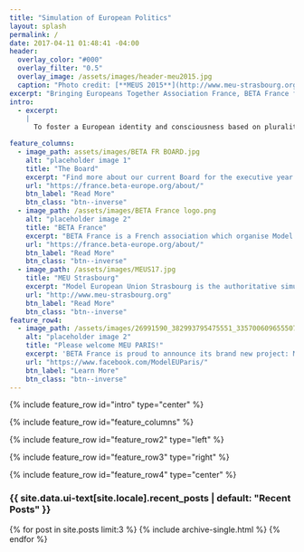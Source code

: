 ```yaml
---
title: "Simulation of European Politics"
layout: splash
permalink: /
date: 2017-04-11 01:48:41 -04:00
header:
  overlay_color: "#000"
  overlay_filter: "0.5"
  overlay_image: /assets/images/header-meu2015.jpg
  caption: "Photo credit: [**MEUS 2015**](http://www.meu-strasbourg.org)"
excerpt: "Bringing Europeans Together Association France, BETA France for short, is a politically independent and non-profit association to support the organisation of European politics simulations in France."
intro: 
  - excerpt: 
    |
      To foster a European identity and consciousness based on plurality, tolerance and cooperation between individuals, as well as strengthening the European civil society by further developing democratic processes on the national and international levels. To establish sustainable administrative structures that ensure the success of the [Model European Union (MEU) event in Strasbourg](http://www.meu-strasbourg.org) and other similar events.

feature_columns:
  - image_path: assets/images/BETA FR BOARD.jpg
    alt: "placeholder image 1"
    title: "The Board"
    excerpt: "Find more about our current Board for the executive year 2017/2017."
    url: "https://france.beta-europe.org/about/"
    btn_label: "Read More"
    btn_class: "btn--inverse"
  - image_path: /assets/images/BETA France logo.png
    alt: "placeholder image 2"
    title: "BETA France"
    excerpt: "BETA France is a French association which organise Model European Union Strasbourg."
    url: "https://france.beta-europe.org/about/"
    btn_label: "Read More"
    btn_class: "btn--inverse"
  - image_path: /assets/images/MEUS17.jpg
    title: "MEU Strasbourg"
    excerpt: "Model European Union Strasbourg is the authoritative simulation of EU politics, taking place every spring in Strasbourg."
    url: "http://www.meu-strasbourg.org"
    btn_label: "Read More"
    btn_class: "btn--inverse"
feature_row4:
  - image_path: /assets/images/26991590_382993795475551_3357006096555076980_n.jpg
    alt: "placeholder image 2"
    title: "Please welcome MEU PARIS!"
    excerpt: 'BETA France is proud to announce its brand new project: Model European Union Paris. The first MEU conference in the French Capital.'
    url: "https://www.facebook.com/ModelEUParis/"
    btn_label: "Learn More"
    btn_class: "btn--inverse"
---
```


{% include feature_row id="intro"  type="center" %}


{% include feature_row id="feature_columns" %}

{% include feature_row id="feature_row2" type="left" %}

{% include feature_row id="feature_row3" type="right" %}

{% include feature_row id="feature_row4" type="center" %}


<div class="layout--splash__recent--posts">
<h3 class="archive__subtitle">{{ site.data.ui-text[site.locale].recent_posts | default: "Recent Posts" }}</h3>

{% for post in site.posts limit:3 %}
  {% include archive-single.html %}
{% endfor %}
</div>
